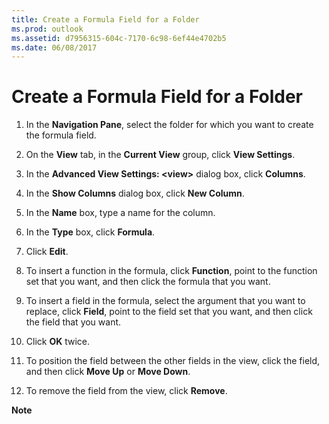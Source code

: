 ```yaml
---
title: Create a Formula Field for a Folder
ms.prod: outlook
ms.assetid: d7956315-604c-7170-6c98-6ef44e4702b5
ms.date: 06/08/2017
---
```



# Create a Formula Field for a Folder

1. In the **Navigation Pane**, select the folder for which you want to create the formula field.
    
2. On the **View** tab, in the **Current View** group, click **View Settings**.
    
3. In the **Advanced View Settings: <view&gt;** dialog box, click **Columns**.
    
4. In the **Show Columns** dialog box, click **New Column**.
    
5. In the **Name** box, type a name for the column.
    
6. In the **Type** box, click **Formula**. 
    
7. Click **Edit**. 
    
8. To insert a function in the formula, click **Function**, point to the function set that you want, and then click the formula that you want. 
    
9. To insert a field in the formula, select the argument that you want to replace, click **Field**, point to the field set that you want, and then click the field that you want. 
    
10. Click **OK** twice.
    
11. To position the field between the other fields in the view, click the field, and then click **Move Up** or **Move Down**. 
    
12. To remove the field from the view, click **Remove**.
    

 **Note**  


